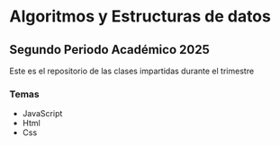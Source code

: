 # Algoritmos y Estructuras de datos

## Segundo Periodo Académico 2025

Este es el repositorio de las clases impartidas durante el trimestre

### Temas
- JavaScript 
- Html
- Css